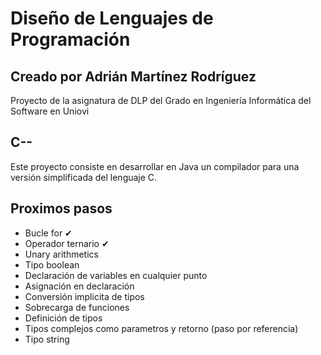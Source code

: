 # Diseño de Lenguajes de Programación
## Creado por Adrián Martínez Rodríguez
Proyecto de la asignatura de DLP del Grado en Ingeniería Informática del Software en Uniovi
## C--
Este proyecto consiste en desarrollar en Java un compilador para una versión simplificada del lenguaje C.
## Proximos pasos
- Bucle for ✔
- Operador ternario ✔
- Unary arithmetics 
- Tipo boolean
- Declaración de variables en cualquier punto
- Asignación en declaración
- Conversión implicita de tipos
- Sobrecarga de funciones
- Definición de tipos
- Tipos complejos como parametros y retorno (paso por referencia)
- Tipo string